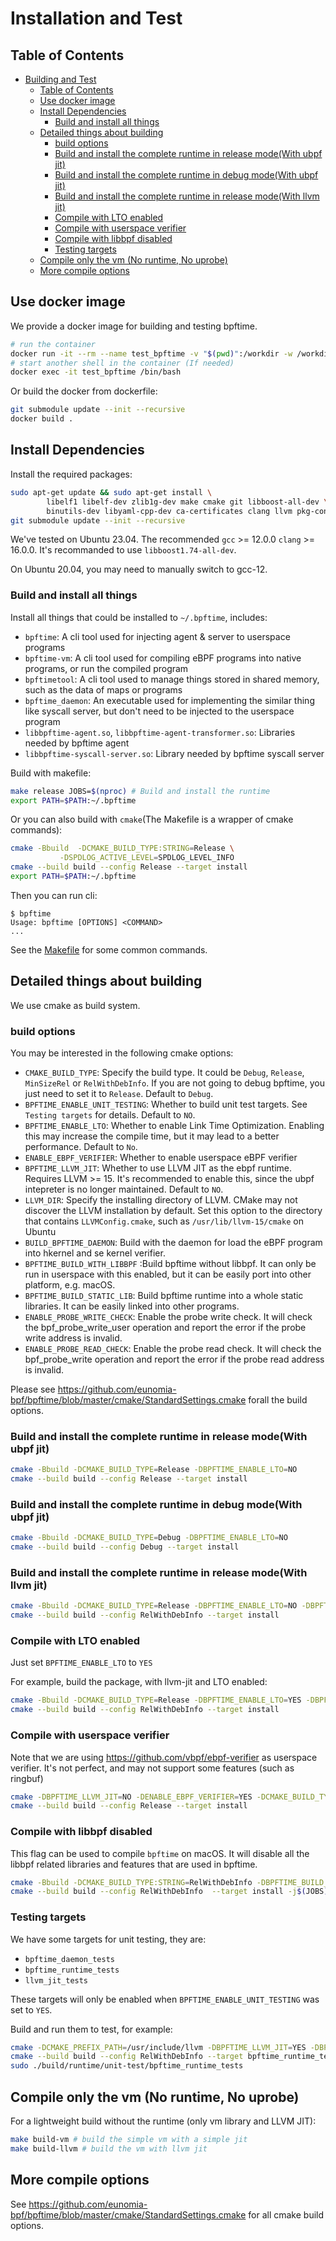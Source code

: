 # Installation and Test

## Table of Contents

<!-- TOC -->

- [Building and Test](#building-and-test)
  - [Table of Contents](#table-of-contents)
  - [Use docker image](#use-docker-image)
  - [Install Dependencies](#install-dependencies)
    - [Build and install all things](#build-and-install-all-things)
  - [Detailed things about building](#detailed-things-about-building)
    - [build options](#build-options)
    - [Build and install the complete runtime in release mode(With ubpf jit)](#build-and-install-the-complete-runtime-in-release-modewith-ubpf-jit)
    - [Build and install the complete runtime in debug mode(With ubpf jit)](#build-and-install-the-complete-runtime-in-debug-modewith-ubpf-jit)
    - [Build and install the complete runtime in release mode(With llvm jit)](#build-and-install-the-complete-runtime-in-release-modewith-llvm-jit)
    - [Compile with LTO enabled](#compile-with-lto-enabled)
    - [Compile with userspace verifier](#compile-with-userspace-verifier)
    - [Compile with libbpf disabled](#compile-with-libbpf-disabled)
    - [Testing targets](#testing-targets)
  - [Compile only the vm (No runtime, No uprobe)](#compile-only-the-vm-no-runtime-no-uprobe)
  - [More compile options](#more-compile-options)

<!-- /TOC -->

## Use docker image

We provide a docker image for building and testing bpftime.

```bash
# run the container
docker run -it --rm --name test_bpftime -v "$(pwd)":/workdir -w /workdir ghcr.io/eunomia-bpf/bpftime:latest /bin/bash
# start another shell in the container (If needed)
docker exec -it test_bpftime /bin/bash
```

Or build the docker from dockerfile:

```bash
git submodule update --init --recursive
docker build .
```

## Install Dependencies

Install the required packages:

```bash
sudo apt-get update && sudo apt-get install \
        libelf1 libelf-dev zlib1g-dev make cmake git libboost-all-dev \
        binutils-dev libyaml-cpp-dev ca-certificates clang llvm pkg-config llvm-dev
git submodule update --init --recursive
```

We've tested on Ubuntu 23.04. The recommended `gcc` >= 12.0.0 `clang` >= 16.0.0. It's recommanded to use `libboost1.74-all-dev`.

On Ubuntu 20.04, you may need to manually switch to gcc-12.

### Build and install all things

Install all things that could be installed to `~/.bpftime`, includes:

- `bpftime`: A cli tool used for injecting agent & server to userspace programs
- `bpftime-vm`: A cli tool used for compiling eBPF programs into native programs, or run the compiled program
- `bpftimetool`: A cli tool used to manage things stored in shared memory, such as the data of maps or programs
- `bpftime_daemon`: An executable used for implementing the similar thing like syscall server, but don't need to be injected to the userspace program
- `libbpftime-agent.so`, `libbpftime-agent-transformer.so`: Libraries needed by bpftime agent
- `libbpftime-syscall-server.so`: Library needed by bpftime syscall server

Build with makefile:

```bash
make release JOBS=$(nproc) # Build and install the runtime
export PATH=$PATH:~/.bpftime
```

Or you can also build with `cmake`(The Makefile is a wrapper of cmake commands):

```bash
cmake -Bbuild  -DCMAKE_BUILD_TYPE:STRING=Release \
           -DSPDLOG_ACTIVE_LEVEL=SPDLOG_LEVEL_INFO
cmake --build build --config Release --target install
export PATH=$PATH:~/.bpftime
```

Then you can run cli:

```console
$ bpftime
Usage: bpftime [OPTIONS] <COMMAND>
...
```

See the [Makefile](https://github.com/eunomia-bpf/bpftime/blob/master/Makefile) for some common commands.

## Detailed things about building

We use cmake as build system.

### build options

You may be interested in the following cmake options:

- `CMAKE_BUILD_TYPE`: Specify the build type. It could be `Debug`, `Release`, `MinSizeRel` or `RelWithDebInfo`. If you are not going to debug bpftime, you just need to set it to `Release`. Default to `Debug`.
- `BPFTIME_ENABLE_UNIT_TESTING`: Whether to build unit test targets. See `Testing targets` for details. Default to `NO`.
- `BPFTIME_ENABLE_LTO`: Whether to enable Link Time Optimization. Enabling this may increase the compile time, but it may lead to a better performance. Default to `No`.
- `ENABLE_EBPF_VERIFIER`: Whether to enable userspace eBPF verifier
- `BPFTIME_LLVM_JIT`: Whether to use LLVM JIT as the ebpf runtime. Requires LLVM >= 15. It's recommended to enable this, since the ubpf intepreter is no longer maintained. Default to `NO`.
- `LLVM_DIR`: Specify the installing directory of LLVM. CMake may not discover the LLVM installation by default. Set this option to the directory that contains `LLVMConfig.cmake`, such as `/usr/lib/llvm-15/cmake` on Ubuntu
- `BUILD_BPFTIME_DAEMON`: Build with the daemon for load the eBPF program into hkernel and se kernel verifier.
- `BPFTIME_BUILD_WITH_LIBBPF` :Build bpftime without libbpf. It can only be run in userspace with this enabled, but it can be easily port into other platform, e.g. macOS.
- `BPFTIME_BUILD_STATIC_LIB`: Build bpftime runtime into a whole static libraries. It can be easily linked into other programs.
- `ENABLE_PROBE_WRITE_CHECK`: Enable the probe write check. It will check the bpf_probe_write_user operation and report the error if the probe write address is invalid.
- `ENABLE_PROBE_READ_CHECK`: Enable the probe read check. It will check the bpf_probe_write operation and report the error if the probe read address is invalid.

Please see <https://github.com/eunomia-bpf/bpftime/blob/master/cmake/StandardSettings.cmake> forall the build options.

### Build and install the complete runtime in release mode(With ubpf jit)

```bash
cmake -Bbuild -DCMAKE_BUILD_TYPE=Release -DBPFTIME_ENABLE_LTO=NO
cmake --build build --config Release --target install
```

### Build and install the complete runtime in debug mode(With ubpf jit)

```bash
cmake -Bbuild -DCMAKE_BUILD_TYPE=Debug -DBPFTIME_ENABLE_LTO=NO
cmake --build build --config Debug --target install
```

### Build and install the complete runtime in release mode(With llvm jit)

```bash
cmake -Bbuild -DCMAKE_BUILD_TYPE=Release -DBPFTIME_ENABLE_LTO=NO -DBPFTIME_LLVM_JIT=YES
cmake --build build --config RelWithDebInfo --target install
```

### Compile with LTO enabled

Just set `BPFTIME_ENABLE_LTO` to `YES`

For example, build  the package, with llvm-jit and LTO enabled:

```sh
cmake -Bbuild -DCMAKE_BUILD_TYPE=Release -DBPFTIME_ENABLE_LTO=YES -DBPFTIME_LLVM_JIT=YES
cmake --build build --config RelWithDebInfo --target install
```

### Compile with userspace verifier

Note that we are using <https://github.com/vbpf/ebpf-verifier> as userspace verifier. It's not perfect, and may not support some features (such as ringbuf)

```sh
cmake -DBPFTIME_LLVM_JIT=NO -DENABLE_EBPF_VERIFIER=YES -DCMAKE_BUILD_TYPE=Release -B build
cmake --build build --config Release --target install
```

### Compile with libbpf disabled

This flag can be used to compile `bpftime` on macOS. It will disable all the libbpf related libraries and features that are used in bpftime.

```sh
cmake -Bbuild -DCMAKE_BUILD_TYPE:STRING=RelWithDebInfo -DBPFTIME_BUILD_WITH_LIBBPF=OFF -DBPFTIME_BUILD_KERNEL_BPF=OFF
cmake --build build --config RelWithDebInfo  --target install -j$(JOBS)
```

### Testing targets

We have some targets for unit testing, they are:

- `bpftime_daemon_tests`
- `bpftime_runtime_tests`
- `llvm_jit_tests`

These targets will only be enabled when `BPFTIME_ENABLE_UNIT_TESTING` was set to `YES`.

Build and run them to test, for example:

```sh
cmake -DCMAKE_PREFIX_PATH=/usr/include/llvm -DBPFTIME_LLVM_JIT=YES -DBPFTIME_ENABLE_UNIT_TESTING=YES -DCMAKE_BUILD_TYPE=Release -B build
cmake --build build --config RelWithDebInfo --target bpftime_runtime_tests
sudo ./build/runtime/unit-test/bpftime_runtime_tests
```

## Compile only the vm (No runtime, No uprobe)

For a lightweight build without the runtime (only vm library and LLVM JIT):

```bash
make build-vm # build the simple vm with a simple jit
make build-llvm # build the vm with llvm jit
```

## More compile options

See <https://github.com/eunomia-bpf/bpftime/blob/master/cmake/StandardSettings.cmake> for all cmake build options.

